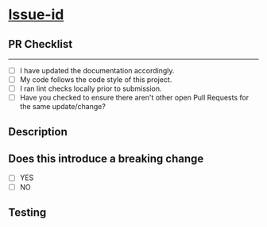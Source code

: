 # [Issue-id](https://github.com/kumarkeviv/infrastructure-developer-tools/issues/ISSUE-ID-GOES-HERE)

## PR Checklist

---

<!-- Use the check list below to ensure your branch is ready for PR. -->

- [ ] I have updated the documentation accordingly.
- [ ] My code follows the code style of this project.
- [ ] I ran lint checks locally prior to submission.
- [ ] Have you checked to ensure there aren't other open Pull Requests for the same update/change?

## Description

<!-- Concise description of the problem and the solution or the feature being added -->

## Does this introduce a breaking change

- [ ] YES
- [ ] NO

<!-- If this introduces a breaking change, please describe the impact and migration path for existing applications below. -->

## Testing

<!-- Instructions for testing and validation of your code -->